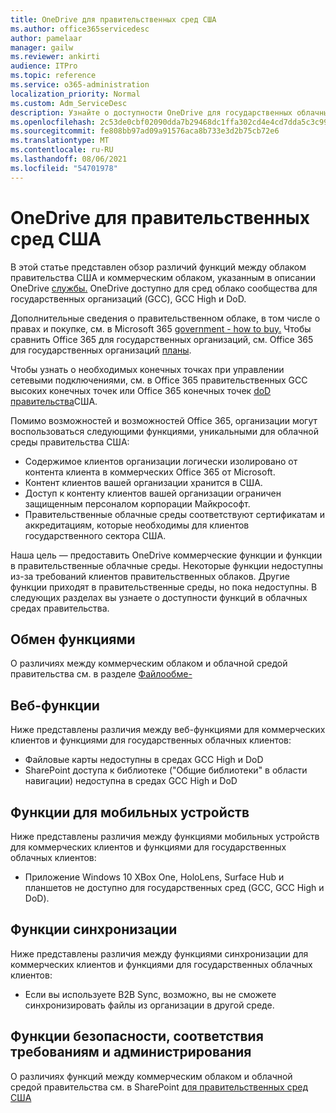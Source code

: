 ```yaml
---
title: OneDrive для правительственных сред США
ms.author: office365servicedesc
author: pamelaar
manager: gailw
ms.reviewer: ankirti
audience: ITPro
ms.topic: reference
ms.service: o365-administration
localization_priority: Normal
ms.custom: Adm_ServiceDesc
description: Узнайте о доступности OneDrive для государственных облачных клиентов США.
ms.openlocfilehash: 2c53de0cbf02090dda7b29468dc1ffa302cd4e4cd7dda5c3c99af6774880623a
ms.sourcegitcommit: fe808bb97ad09a91576aca8b733e3d2b75cb72e6
ms.translationtype: MT
ms.contentlocale: ru-RU
ms.lasthandoff: 08/06/2021
ms.locfileid: "54701978"
---
```

# <a name="onedrive-for-us-government-environments"></a>OneDrive для правительственных сред США

В этой статье представлен обзор различий функций между облаком правительства США и коммерческим облаком, указанным в описании OneDrive [службы.](../../onedrive-for-business-service-description.md) OneDrive доступно для сред облако сообщества для государственных организаций (GCC), GCC High и DoD. 

Дополнительные сведения о правительственном облаке, в том числе о правах и покупке, см. в Microsoft 365 [government - how to buy.](./microsoft-365-government-how-to-buy.md) Чтобы сравнить Office 365 для государственных организаций, см. Office 365 для государственных организаций [планы](https://www.microsoft.com/microsoft-365/government/compare-office-365-government-plans?rtc=1#EligibilityRequirements).

Чтобы узнать о необходимых конечных точках при [](/office365/enterprise/office-365-u-s-government-gcc-high-endpoints#sharepoint-online-and-onedrive-for-business) управлении сетевыми подключениями, см. в Office 365 правительственных GCC высоких конечных точек или Office 365 конечных точек [doD правительства](/office365/enterprise/office-365-u-s-government-dod-endpoints#sharepoint-online-and-onedrive-for-business)США.

Помимо возможностей и возможностей Office 365, организации могут воспользоваться следующими функциями, уникальными для облачной среды правительства США:

-   Содержимое клиентов организации логически изолировано от контента клиента в коммерческих Office 365 от Microsoft.
-   Контент клиентов вашей организации хранится в США.
-   Доступ к контенту клиентов вашей организации ограничен защищенным персоналом корпорации Майкрософт.
-   Правительственные облачные среды соответствуют сертификатам и аккредитациям, которые необходимы для клиентов государственного сектора США.

Наша цель — предоставить OneDrive коммерческие функции и функции в правительственные облачные среды. Некоторые функции недоступны из-за требований клиентов правительственных облаков. Другие функции приходят в правительственные среды, но пока недоступны. В следующих разделах вы узнаете о доступности функций в облачных средах правительства.

## <a name="sharing-features"></a>Обмен функциями

О различиях между коммерческим облаком и облачной средой правительства см. в разделе [Файлообме-](./gcc-high-and-dod.md#file-sharing)

## <a name="web-features"></a>Веб-функции

Ниже представлены различия между веб-функциями для коммерческих клиентов и функциями для государственных облачных клиентов:

- Файловые карты недоступны в средах GCC High и DoD
- SharePoint доступа к библиотеке ("Общие библиотеки" в области навигации) недоступна в средах GCC High и DoD

## <a name="mobile-features"></a>Функции для мобильных устройств

Ниже представлены различия между функциями мобильных устройств для коммерческих клиентов и функциями для государственных облачных клиентов:

- Приложение Windows 10 XBox One, HoloLens, Surface Hub и планшетов не доступно для государственных сред (GCC, GCC High и DoD).

## <a name="sync-features"></a>Функции синхронизации

Ниже представлены различия между функциями синхронизации для коммерческих клиентов и функциями для государственных облачных клиентов:

- Если вы используете B2B Sync, возможно, вы не сможете синхронизировать файлы из организации в другой среде.

## <a name="security-compliance-and-administration-features"></a>Функции безопасности, соответствия требованиям и администрирования

О различиях функций между коммерческим облаком и облачной средой правительства см. в SharePoint [для правительственных сред США](sharepoint.md)